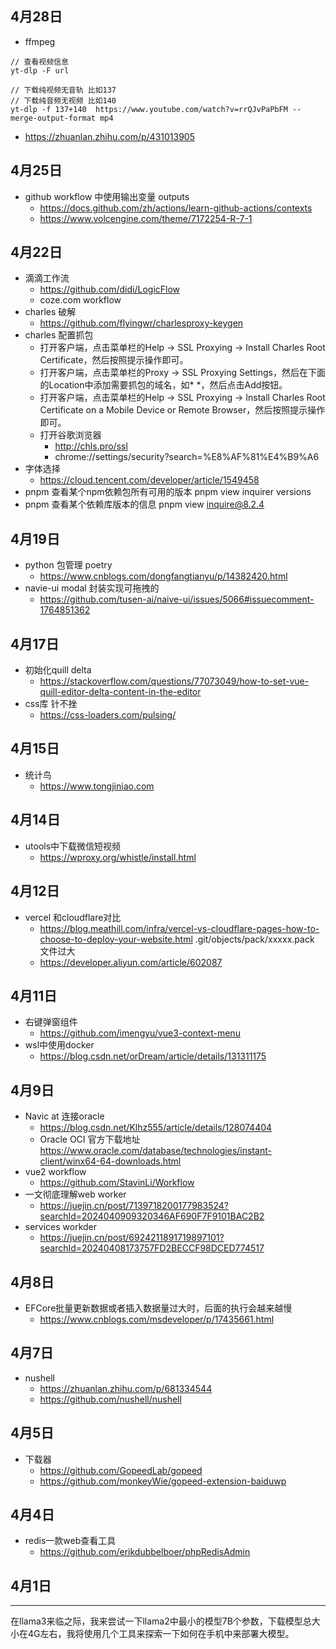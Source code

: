## 4月28日
- ffmpeg
```
// 查看视频信息
yt-dlp -F url

// 下载纯视频无音轨 比如137
// 下载纯音频无视频 比如140
yt-dlp -f 137+140  https://www.youtube.com/watch?v=rrQJvPaPbFM --merge-output-format mp4
```
  - https://zhuanlan.zhihu.com/p/431013905
## 4月25日
- github workflow 中使用输出变量 outputs
  - https://docs.github.com/zh/actions/learn-github-actions/contexts
  - https://www.volcengine.com/theme/7172254-R-7-1
## 4月22日
- 滴滴工作流
  - https://github.com/didi/LogicFlow
  - coze.com workflow
- charles 破解
  - https://github.com/flyingwr/charlesproxy-keygen
- charles 配置抓包
  - 打开客户端，点击菜单栏的Help -> SSL Proxying -> Install Charles Root Certificate，然后按照提示操作即可。
  - 打开客户端，点击菜单栏的Proxy -> SSL Proxying Settings，然后在下面的Location中添加需要抓包的域名，如*  *，然后点击Add按钮。
  - 打开客户端，点击菜单栏的Help -> SSL Proxying -> Install Charles Root Certificate on a Mobile Device or Remote Browser，然后按照提示操作即可。
  - 打开谷歌浏览器 
    - http://chls.pro/ssl
    - chrome://settings/security?search=%E8%AF%81%E4%B9%A6
- 字体选择
  - https://cloud.tencent.com/developer/article/1549458
- pnpm 查看某个npm依赖包所有可用的版本
  pnpm view inquirer versions
- pnpm 查看某个依赖库版本的信息
  pnpm view inquire@8.2.4
## 4月19日
- python 包管理 poetry
  - https://www.cnblogs.com/dongfangtianyu/p/14382420.html
- navie-ui modal 封装实现可拖拽的
  - https://github.com/tusen-ai/naive-ui/issues/5066#issuecomment-1764851362
## 4月17日
- 初始化quill delta 
  - https://stackoverflow.com/questions/77073049/how-to-set-vue-quill-editor-delta-content-in-the-editor
- css库 针不挫
  - https://css-loaders.com/pulsing/
## 4月15日
- 统计鸟
  - https://www.tongjiniao.com
## 4月14日
- utools中下载微信短视频
  - https://wproxy.org/whistle/install.html
## 4月12日
- vercel 和cloudflare对比
  - https://blog.meathill.com/infra/vercel-vs-cloudflare-pages-how-to-choose-to-deploy-your-website.html
  .git/objects/pack/xxxxx.pack 文件过大
  - https://developer.aliyun.com/article/602087
## 4月11日
- 右键弹窗组件
  - https://github.com/imengyu/vue3-context-menu
- wsl中使用docker 
  - https://blog.csdn.net/orDream/article/details/131311175
## 4月9日
- Navic at 连接oracle
  - https://blog.csdn.net/Klhz555/article/details/128074404
  - Oracle OCI 官方下载地址 https://www.oracle.com/database/technologies/instant-client/winx64-64-downloads.html
- vue2 workflow 
  - https://github.com/StavinLi/Workflow
- 一文彻底理解web worker
  - https://juejin.cn/post/7139718200177983524?searchId=2024040909320346AF690F7F9101BAC2B2
- services workder 
  - https://juejin.cn/post/6924211891719897101?searchId=20240408173757FD2BECCF98DCED774517
## 4月8日
- EFCore批量更新数据或者插入数据量过大时，后面的执行会越来越慢
  - https://www.cnblogs.com/msdeveloper/p/17435661.html
## 4月7日
- nushell
  - https://zhuanlan.zhihu.com/p/681334544
  - https://github.com/nushell/nushell
## 4月5日
- 下载器
  - https://github.com/GopeedLab/gopeed
  - https://github.com/monkeyWie/gopeed-extension-baiduwp
## 4月4日
- redis一款web查看工具
  - https://github.com/erikdubbelboer/phpRedisAdmin
## 4月1日
----
在llama3来临之际，我来尝试一下llama2中最小的模型7B个参数，下载模型总大小在4G左右，我将使用几个工具来探索一下如何在手机中来部署大模型。